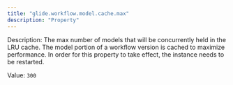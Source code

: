```yaml
---
title: "glide.workflow.model.cache.max"
description: "Property"
---
```


Description: The max number of models that will be concurrently held in the LRU cache. The model portion of a workflow version is cached to maximize performance. In order for this property to take effect, the instance needs to be restarted.

Value: `300`